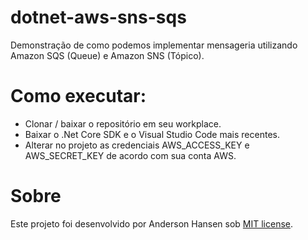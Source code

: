 # dotnet-aws-sns-sqs
Demonstração de como podemos implementar mensageria utilizando Amazon SQS (Queue) e Amazon SNS (Tópico).

# Como executar:
- Clonar / baixar o repositório em seu workplace.
- Baixar o .Net Core SDK e o Visual Studio Code mais recentes.
- Alterar no projeto as credenciais AWS_ACCESS_KEY e AWS_SECRET_KEY de acordo com sua conta AWS.

# Sobre
Este projeto foi desenvolvido por Anderson Hansen sob [MIT license](LICENSE).
